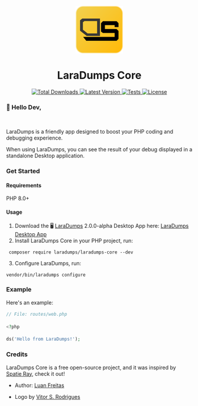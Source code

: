 <p align="center">
  <img src="./art/logo.png" height="128" alt="" />
</p>
<h1 align="center">LaraDumps Core</h1>

<div align="center">
  <p align="center">
    <a href="https://packagist.org/packages/laradumps/laradumps-core">
      <img alt="Total Downloads" src="https://img.shields.io/packagist/dt/laradumps/laradumps-core">
    </a>
    <a href="https://packagist.org/packages/laradumps/laradumps-core">
      <img alt="Latest Version" src="https://img.shields.io/packagist/v/laradumps/laradumps-core">
    </a>
    <a href="https://github.com/laradumps/laradumps-core/actions">
        <img alt="Tests" src="https://github.com/laradumps/laradumps/workflows/LaraDumps%20Tests/badge.svg" />
    </a>
    <a href="https://packagist.org/packages/laradumps-core/laradumps">
      <img alt="License" src="https://img.shields.io/github/license/laradumps/laradumps-core">
    </a>
  </p>
</div>

### 👋 Hello Dev,

<br/>

LaraDumps is a friendly app designed to boost your PHP coding and debugging experience.

When using LaraDumps, you can see the result of your debug displayed in a standalone Desktop application.

### Get Started

#### Requirements

PHP 8.0+

#### Usage

1. Download the 🖥️ [LaraDumps](https://github.com/laradumps/app) 2.0.0-alpha Desktop App here: [LaraDumps Desktop App](https://laradumps.dev/get-started/installation.html#desktop-app)
2. Install LaraDumps Core in your PHP project, run:

```shell
 composer require laradumps/laradumps-core --dev
 ```

3. Configure LaraDumps, run:

```shell
vendor/bin/laradumps configure
 ```

### Example

Here's an example:

```php
// File: routes/web.php

<?php 

ds('Hello from LaraDumps!');
```

### Credits

LaraDumps Core is a free open-source project, and it was inspired by [Spatie Ray](https://github.com/spatie/ray), check it out!

- Author: [Luan Freitas](https://github.com/luanfreitasdev)

- Logo by [Vitor S. Rodrigues](https://github.com/vs0uz4)
